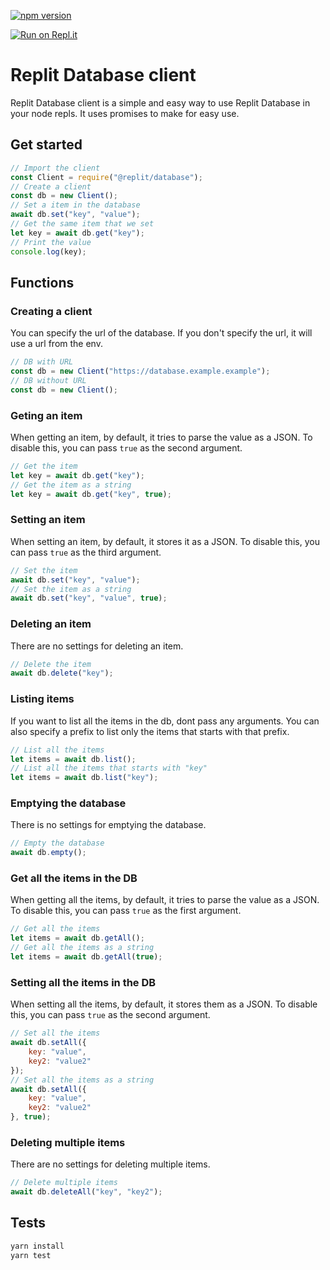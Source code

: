 [![npm version](https://badge.fury.io/js/%40replit%2Fdatabase.svg)](https://badge.fury.io/js/%40replit%2Fdatabase)

[![Run on Repl.it](https://repl.it/badge/github/replit/database-node)](https://repl.it/github/replit/database-node)

# Replit Database client
Replit Database client is a simple and easy way to use Replit Database in your node repls. 
It uses promises to make for easy use.

## Get started
```js
// Import the client
const Client = require("@replit/database");
// Create a client
const db = new Client();
// Set a item in the database
await db.set("key", "value");
// Get the same item that we set
let key = await db.get("key");
// Print the value
console.log(key);
```

## Functions

### Creating a client
You can specify the url of the database.
If you don't specify the url, it will use a url from the env.
```js
// DB with URL
const db = new Client("https://database.example.example");
// DB without URL
const db = new Client();
```

### Geting an item
When getting an item, by default, it tries to parse the value as a JSON.
To disable this, you can pass `true` as the second argument.
```js
// Get the item
let key = await db.get("key");
// Get the item as a string
let key = await db.get("key", true);
```

### Setting an item
When setting an item, by default, it stores it as a JSON.
To disable this, you can pass `true` as the third argument.
```js
// Set the item
await db.set("key", "value");
// Set the item as a string
await db.set("key", "value", true);
```

### Deleting an item
There are no settings for deleting an item.
```js
// Delete the item
await db.delete("key");
```

### Listing items
If you want to list all the items in the db, dont pass any arguments.
You can also specify a prefix to list only the items that starts with that prefix.
```js
// List all the items
let items = await db.list();
// List all the items that starts with "key"
let items = await db.list("key");
```

### Emptying the database
There is no settings for emptying the database.
```js
// Empty the database
await db.empty();
```

### Get all the items in the DB
When getting all the items, by default, it tries to parse the value as a JSON.
To disable this, you can pass `true` as the first argument.
```js
// Get all the items
let items = await db.getAll();
// Get all the items as a string
let items = await db.getAll(true);
```

### Setting all the items in the DB
When setting all the items, by default, it stores them as a JSON.
To disable this, you can pass `true` as the second argument.
```js
// Set all the items
await db.setAll({
	key: "value",
	key2: "value2"
});
// Set all the items as a string
await db.setAll({
	key: "value",
	key2: "value2"
}, true);
```

### Deleting multiple items
There are no settings for deleting multiple items.
```js
// Delete multiple items
await db.deleteAll("key", "key2");
```

## Tests
```sh
yarn install
yarn test
```